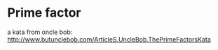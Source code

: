 # Prime factor

a kata from oncle bob: http://www.butunclebob.com/ArticleS.UncleBob.ThePrimeFactorsKata
